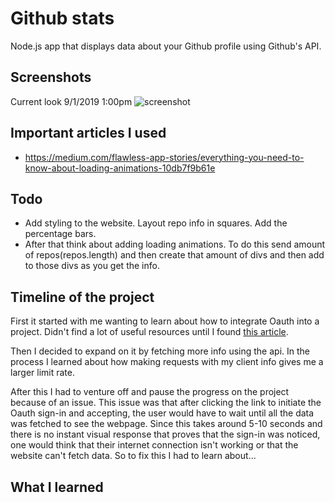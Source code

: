 # Github stats

Node.js app that displays data about your Github profile using Github's API.

## Screenshots
Current look 9/1/2019 1:00pm
![screenshot](https://i.imgur.com/qu9gOvw.png)

## Important articles I used
* https://medium.com/flawless-app-stories/everything-you-need-to-know-about-loading-animations-10db7f9b61e


## Todo
* Add styling to the website. Layout repo info in squares. Add the percentage bars.
* After that think about adding loading animations. To do this send amount of repos(repos.length) and then create that amount of divs and then add to those divs as you get the info.

## Timeline of the project
First it started with me wanting to learn about how to integrate Oauth into a project. Didn't find a lot of useful resources until I found [this article](https://www.sohamkamani.com/blog/javascript/2018-06-24-oauth-with-node-js/).

Then I decided to expand on it by fetching more info using the api. In the process I learned about how making requests with my client info gives me a larger limit rate. 

After this I had to venture off and pause the progress on the project because of an issue. This issue was that after clicking the link to initiate the Oauth sign-in and accepting, the user would have to wait until all the data was fetched to see the webpage. Since this takes around 5-10 seconds and there is no instant visual response that proves that the sign-in was noticed, one would think that their internet connection isn't working or that the website can't fetch data. So to fix this I had to learn about...

## What I learned